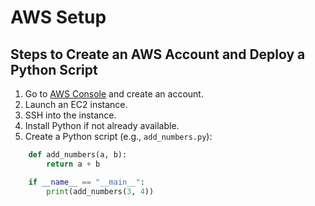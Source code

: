 # AWS Setup

## Steps to Create an AWS Account and Deploy a Python Script

1. Go to [AWS Console](https://aws.amazon.com/console/) and create an account.
2. Launch an EC2 instance.
3. SSH into the instance.
4. Install Python if not already available.
5. Create a Python script (e.g., `add_numbers.py`):
```python
    def add_numbers(a, b):
        return a + b

    if __name__ == "__main__":
        print(add_numbers(3, 4))